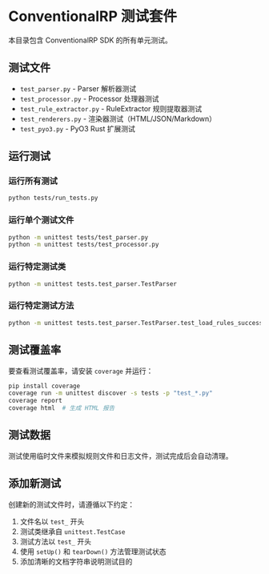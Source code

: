 # ConventionalRP 测试套件

本目录包含 ConventionalRP SDK 的所有单元测试。

## 测试文件

- `test_parser.py` - Parser 解析器测试
- `test_processor.py` - Processor 处理器测试
- `test_rule_extractor.py` - RuleExtractor 规则提取器测试
- `test_renderers.py` - 渲染器测试（HTML/JSON/Markdown）
- `test_pyo3.py` - PyO3 Rust 扩展测试

## 运行测试

### 运行所有测试

```bash
python tests/run_tests.py
```

### 运行单个测试文件

```bash
python -m unittest tests/test_parser.py
python -m unittest tests/test_processor.py
```

### 运行特定测试类

```bash
python -m unittest tests.test_parser.TestParser
```

### 运行特定测试方法

```bash
python -m unittest tests.test_parser.TestParser.test_load_rules_success
```

## 测试覆盖率

要查看测试覆盖率，请安装 `coverage` 并运行：

```bash
pip install coverage
coverage run -m unittest discover -s tests -p "test_*.py"
coverage report
coverage html  # 生成 HTML 报告
```

## 测试数据

测试使用临时文件来模拟规则文件和日志文件，测试完成后会自动清理。

## 添加新测试

创建新的测试文件时，请遵循以下约定：

1. 文件名以 `test_` 开头
2. 测试类继承自 `unittest.TestCase`
3. 测试方法以 `test_` 开头
4. 使用 `setUp()` 和 `tearDown()` 方法管理测试状态
5. 添加清晰的文档字符串说明测试目的
